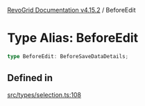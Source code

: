 [RevoGrid Documentation v4.15.2](README.md) / BeforeEdit

# Type Alias: BeforeEdit

```ts
type BeforeEdit: BeforeSaveDataDetails;
```

## Defined in

[src/types/selection.ts:108](https://github.com/revolist/revogrid/blob/30cfedca97f5b42c948bd2668fa87c350d2411bd/src/types/selection.ts#L108)
